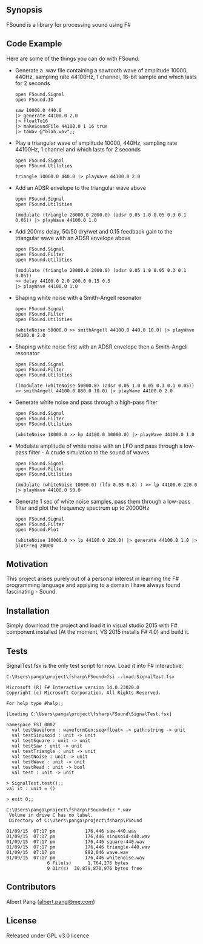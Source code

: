 ## Synopsis

FSound is a library for processing sound using F#

## Code Example

Here are some of the things you can do with FSound:

* Generate a .wav file containing a sawtooth wave of amplitude 10000, 440Hz, 
sampling rate 44100Hz, 1 channel, 16-bit sample and which lasts for 2 seconds
  
  ```
  open FSound.Signal
  open FSound.IO
  
  saw 10000.0 440.0 
  |> generate 44100.0 2.0 
  |> floatTo16 
  |> makeSoundFile 44100.0 1 16 true 
  |> toWav @"blah.wav";;
  ```

* Play a triangular wave of amplitude 10000, 440Hz, sampling rate 44100Hz, 1 channel and which lasts for 2 seconds
  
  ```
  open FSound.Signal
  open FSound.Utilities
  
  triangle 10000.0 440.0 |> playWave 44100.0 2.0
  ```

* Add an ADSR envelope to the triangular wave above
  
  ```
  open FSound.Signal
  open FSound.Utilities
  
  (modulate (triangle 20000.0 2000.0) (adsr 0.05 1.0 0.05 0.3 0.1 0.05)) |> playWave 44100.0 1.0
  ```

* Add 200ms delay, 50/50 dry/wet and 0.15 feedback gain to the triangular wave with an ADSR envelope above

  ```
  open FSound.Signal
  open FSound.Filter
  open FSound.Utilities
  
  (modulate (triangle 20000.0 2000.0) (adsr 0.05 1.0 0.05 0.3 0.1 0.05)) 
  >> delay 44100.0 2.0 200.0 0.15 0.5
  |> playWave 44100.0 1.0
  ```

* Shaping white noise with a Smith-Angell resonator

  ```
  open FSound.Signal
  open FSound.Filter
  open FSound.Utilities
  
  (whiteNoise 50000.0 >> smithAngell 44100.0 440.0 10.0) |> playWave 44100.0 2.0
  ```

* Shaping white noise first with an ADSR envelope then a Smith-Angell resonator

  ```
  open FSound.Signal
  open FSound.Filter
  open FSound.Utilities
  
  ((modulate (whiteNoise 50000.0) (adsr 0.05 1.0 0.05 0.3 0.1 0.05)) >> smithAngell 44100.0 880.0 10.0) |> playWave 44100.0 2.0
  ```

* Generate white noise and pass through a high-pass filter

  ```
  open FSound.Signal
  open FSound.Filter
  open FSound.Utilities
  
  (whiteNoise 10000.0 >> hp 44100.0 10000.0) |> playWave 44100.0 1.0
  ```
  
* Modulate amplitude of white noise with an LFO and pass through a low-pass filter - A crude simulation to the sound of waves

  ```
  open FSound.Signal
  open FSound.Filter
  open FSound.Utilities
  
  (modulate (whiteNoise 10000.0) (lfo 0.05 0.8) ) >> lp 44100.0 220.0 |> playWave 44100.0 50.0
  ```
  
* Generate 1 sec of white noise samples, pass them through a low-pass filter and plot the frequency spectrum up to 20000Hz

  ```
  open FSound.Signal
  open FSound.Filter
  open FSound.Plot
  
  (whiteNoise 10000.0 >> lp 44100.0 220.0) |> generate 44100.0 1.0 |> plotFreq 20000
  ```
  
## Motivation

This project arises purely out of a personal interest in learning the F#
programming language and applying to a domain I have always found fascinating -
Sound.


## Installation

Simply download the project and load it in visual studio 2015 with F# component
installed (At the moment, VS 2015 installs F# 4.0) and build it. 

## Tests

SignalTest.fsx is the only test script for now.  Load it into F# interactive:
```
C:\Users\panga\project\fsharp\FSound>fsi --load:SignalTest.fsx

Microsoft (R) F# Interactive version 14.0.23020.0
Copyright (c) Microsoft Corporation. All Rights Reserved.

For help type #help;;

[Loading C:\Users\panga\project\fsharp\FSound\SignalTest.fsx]

namespace FSI_0002
  val testWaveform : waveformGen:seq<float> -> path:string -> unit
  val testSinusoid : unit -> unit
  val testSquare : unit -> unit
  val testSaw : unit -> unit
  val testTriangle : unit -> unit
  val testNoise : unit -> unit
  val testWave : unit -> unit
  val testRead : unit -> bool
  val test : unit -> unit

> SignalTest.test();;
val it : unit = ()

> exit 0;;

C:\Users\panga\project\fsharp\FSound>dir *.wav
 Volume in drive C has no label.
 Directory of C:\Users\panga\project\fsharp\FSound

01/09/15  07:17 pm           176,446 saw-440.wav
01/09/15  07:17 pm           176,446 sinusoid-440.wav
01/09/15  07:17 pm           176,446 square-440.wav
01/09/15  07:17 pm           176,446 triangle-440.wav
01/09/15  07:17 pm           882,046 wave.wav
01/09/15  07:17 pm           176,446 whitenoise.wav
               6 File(s)      1,764,276 bytes
               0 Dir(s)  30,879,870,976 bytes free
```
## Contributors
Albert Pang (albert.pang@me.com)


## License

Released under GPL v3.0 licence
